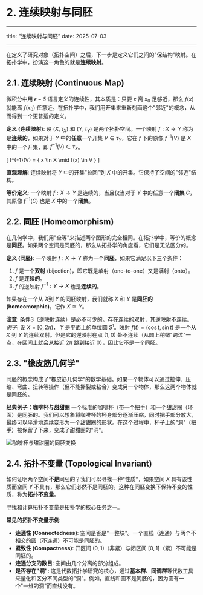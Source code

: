 # 2. 连续映射与同胚

---

title: "连续映射与同胚"
date: 2025-07-03

---

在定义了研究对象（拓扑空间）之后，下一步是定义它们之间的"保结构"映射。在拓扑学中，扮演这一角色的就是**连续映射**。

## 2.1. 连续映射 (Continuous Map)

微积分中用 $\epsilon-\delta$ 语言定义的连续性，其本质是：只要 $x$ 离 $x_0$ 足够近，那么 $f(x)$ 就能离 $f(x_0)$ 任意近。在拓扑学中，我们用开集来重新刻画这个"邻近"的概念，从而得到一个更普适的定义。

**定义 (连续映射)**:
设 $(X, \tau_X)$ 和 $(Y, \tau_Y)$ 是两个拓扑空间。一个映射 $f: X \to Y$ 称为是**连续的**，如果对于 $Y$ 中的**任意**一个开集 $V \in \tau_Y$，它在 $f$ 下的原像 $f^{-1}(V)$ 是 $X$ 中的一个开集，即 $f^{-1}(V) \in \tau_X$。

\[ f^{-1}(V) = \{ x \in X \mid f(x) \in V \} \]

**直观理解**: 连续映射将 $Y$ 中的开集"拉回"到 $X$ 中的开集。它保持了空间的"邻近"结构。

**等价定义**:
一个映射 $f: X \to Y$ 是连续的，当且仅当对于 $Y$ 中的任意一个**闭集** $C$，其原像 $f^{-1}(C)$ 也是 $X$ 中的一个**闭集**。

## 2.2. 同胚 (Homeomorphism)

在几何学中，我们用"全等"来描述两个图形的完全相同。在拓扑学中，等价的概念是**同胚**。如果两个空间是同胚的，那么从拓扑学的角度看，它们是无法区分的。

**定义 (同胚)**:
一个映射 $f: X \to Y$ 称为一个**同胚**，如果它满足以下三个条件：

1. $f$ 是一个**双射** (bijection)，即它既是单射（one-to-one）又是满射（onto）。
2. $f$ 是**连续的**。
3. $f$ 的逆映射 $f^{-1}: Y \to X$ 也是**连续的**。

如果存在一个从 $X$到 $Y$ 的同胚映射，我们就称 $X$ 和 $Y$ 是**同胚的 (homeomorphic)**，记作 $X \cong Y$。

**注意**: 条件3（逆映射连续）是必不可少的。存在连续的双射，其逆映射不连续。
*例子*: 设 $X=[0, 2\pi)$， $Y$ 是平面上的单位圆 $S^1$。映射 $f(t) = (\cos t, \sin t)$ 是一个从 $X$ 到 $Y$ 的连续双射。但是它的逆映射在点 $(1,0)$ 处不连续（从圆上稍微"跨过"一点，在区间上就会从接近 $2\pi$ 跳到接近 $0$），因此它不是一个同胚。

## 2.3. "橡皮筋几何学"

同胚的概念构成了"橡皮筋几何学"的数学基础。如果一个物体可以通过拉伸、压缩、弯曲、扭转等操作（但不能撕裂或粘合）变成另一个物体，那么这两个物体就是同胚的。

**经典例子：咖啡杯与甜甜圈**
一个标准的咖啡杯（带一个把手）和一个甜甜圈（环面）是同胚的。我们可以想象将咖啡杯的杯身部分逐渐压缩，同时把手部分放大，最终可以平滑地连续变形为一个甜甜圈的形状。在这个过程中，杯子上的"洞"（把手）被保留了下来，变成了甜甜圈的"洞"。

![咖啡杯与甜甜圈的同胚变换](https://upload.wikimedia.org/wikipedia/commons/thumb/1/1a/Mug_and_Torus_morphism.gif/220px-Mug_and_Torus_morphism.gif)

## 2.4. 拓扑不变量 (Topological Invariant)

如何证明两个空间**不是**同胚的？我们可以寻找一种"性质"，如果空间 $X$ 具有该性质而空间 $Y$ 不具有，那么它们必然不是同胚的。这种在同胚变换下保持不变的性质，称为**拓扑不变量**。

寻找和计算拓扑不变量是拓扑学的核心任务之一。

**常见的拓扑不变量示例**:

- **连通性 (Connectedness)**: 空间是否是"一整块"。一个直线（连通）与两个不相交的圆（不连通）不可能是同胚的。
- **紧致性 (Compactness)**: 开区间 $(0, 1)$（非紧）与闭区间 $[0, 1]$（紧）不可能是同胚的。
- **连通分支的数目**: 空间由几个分离的部分组成。
- **是否存在"洞"**: 这是代数拓扑学研究的核心，通过**基本群**、**同调群**等代数工具来量化和区分不同类型的"洞"。例如，直线和圆不是同胚的，因为圆有一个"一维的洞"而直线没有。
